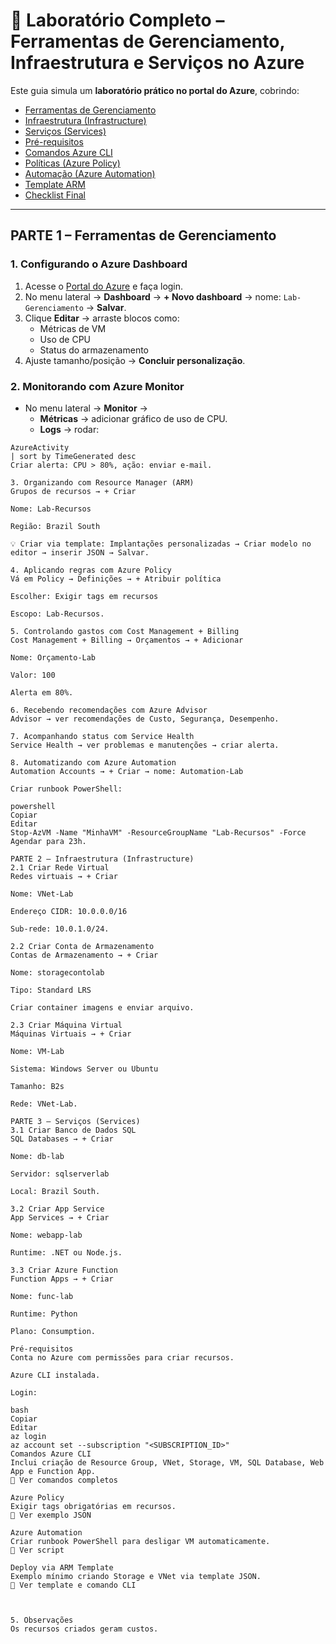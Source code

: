 # 🧪 Laboratório Completo – Ferramentas de Gerenciamento, Infraestrutura e Serviços no Azure

Este guia simula um **laboratório prático no portal do Azure**, cobrindo:

- [Ferramentas de Gerenciamento](#parte-1--ferramentas-de-gerenciamento)
- [Infraestrutura (Infrastructure)](#parte-2--infraestrutura-infrastructure)
- [Serviços (Services)](#parte-3--serviços-services)
- [Pré-requisitos](#pré-requisitos)
- [Comandos Azure CLI](#comandos-azure-cli)
- [Políticas (Azure Policy)](#azure-policy)
- [Automação (Azure Automation)](#azure-automation)
- [Template ARM](#deploy-via-arm-template)
- [Checklist Final](#checklist-final)

---

## PARTE 1 – Ferramentas de Gerenciamento

### 1. Configurando o Azure Dashboard
1. Acesse o [Portal do Azure](https://portal.azure.com) e faça login.  
2. No menu lateral → **Dashboard** → **+ Novo dashboard** → nome: `Lab-Gerenciamento` → **Salvar**.  
3. Clique **Editar** → arraste blocos como:
   - Métricas de VM  
   - Uso de CPU  
   - Status do armazenamento  
4. Ajuste tamanho/posição → **Concluir personalização**.  

### 2. Monitorando com Azure Monitor
- No menu lateral → **Monitor** →  
  - **Métricas** → adicionar gráfico de uso de CPU.  
  - **Logs** → rodar:

```kql
AzureActivity
| sort by TimeGenerated desc
Criar alerta: CPU > 80%, ação: enviar e-mail.

3. Organizando com Resource Manager (ARM)
Grupos de recursos → + Criar

Nome: Lab-Recursos

Região: Brazil South

💡 Criar via template: Implantações personalizadas → Criar modelo no editor → inserir JSON → Salvar.

4. Aplicando regras com Azure Policy
Vá em Policy → Definições → + Atribuir política

Escolher: Exigir tags em recursos

Escopo: Lab-Recursos.

5. Controlando gastos com Cost Management + Billing
Cost Management + Billing → Orçamentos → + Adicionar

Nome: Orçamento-Lab

Valor: 100

Alerta em 80%.

6. Recebendo recomendações com Azure Advisor
Advisor → ver recomendações de Custo, Segurança, Desempenho.

7. Acompanhando status com Service Health
Service Health → ver problemas e manutenções → criar alerta.

8. Automatizando com Azure Automation
Automation Accounts → + Criar → nome: Automation-Lab

Criar runbook PowerShell:

powershell
Copiar
Editar
Stop-AzVM -Name "MinhaVM" -ResourceGroupName "Lab-Recursos" -Force
Agendar para 23h.

PARTE 2 – Infraestrutura (Infrastructure)
2.1 Criar Rede Virtual
Redes virtuais → + Criar

Nome: VNet-Lab

Endereço CIDR: 10.0.0.0/16

Sub-rede: 10.0.1.0/24.

2.2 Criar Conta de Armazenamento
Contas de Armazenamento → + Criar

Nome: storagecontolab

Tipo: Standard LRS

Criar container imagens e enviar arquivo.

2.3 Criar Máquina Virtual
Máquinas Virtuais → + Criar

Nome: VM-Lab

Sistema: Windows Server ou Ubuntu

Tamanho: B2s

Rede: VNet-Lab.

PARTE 3 – Serviços (Services)
3.1 Criar Banco de Dados SQL
SQL Databases → + Criar

Nome: db-lab

Servidor: sqlserverlab

Local: Brazil South.

3.2 Criar App Service
App Services → + Criar

Nome: webapp-lab

Runtime: .NET ou Node.js.

3.3 Criar Azure Function
Function Apps → + Criar

Nome: func-lab

Runtime: Python

Plano: Consumption.

Pré-requisitos
Conta no Azure com permissões para criar recursos.

Azure CLI instalada.

Login:

bash
Copiar
Editar
az login
az account set --subscription "<SUBSCRIPTION_ID>"
Comandos Azure CLI
Inclui criação de Resource Group, VNet, Storage, VM, SQL Database, Web App e Function App.
📄 Ver comandos completos

Azure Policy
Exigir tags obrigatórias em recursos.
📄 Ver exemplo JSON

Azure Automation
Criar runbook PowerShell para desligar VM automaticamente.
📄 Ver script

Deploy via ARM Template
Exemplo mínimo criando Storage e VNet via template JSON.
📄 Ver template e comando CLI



5. Observações
Os recursos criados geram custos. 


